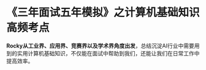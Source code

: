 # 《三年面试五年模拟》之计算机基础知识高频考点

**Rocky从工业界、应用界、竞赛界以及学术界角度出发**，总结沉淀AI行业中需要用到的实用计算机基础知识，不仅能在面试中帮助到我们，还能让我们在日常工作中提高效率。
